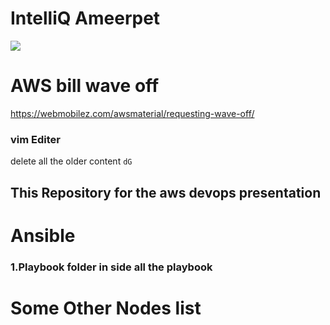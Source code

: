 # IntelliQ Ameerpet
![](https://riscenfraud.nl/wp-content/uploads/2021/08/logo-IntelliQ.png)
# AWS bill wave off
https://webmobilez.com/awsmaterial/requesting-wave-off/
### vim Editer
delete all the older content
```dG```

## This Repository for the aws devops presentation 
# Ansible
### 1.Playbook folder in side all the playbook

# Some Other Nodes list


